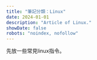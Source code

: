 ```yaml
---
title: "筆記分類：Linux"
date: 2024-01-01
description: "Article of Linux."
showDate: false
robots: "noindex, nofollow"
---
```


先放一些常見linux指令。

